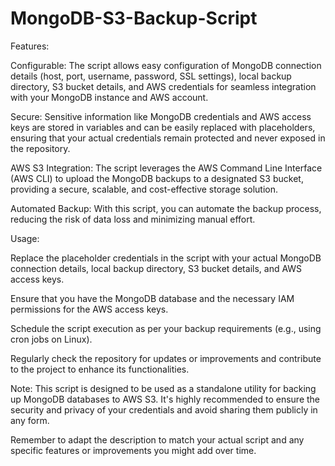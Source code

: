 # MongoDB-S3-Backup-Script
Features:

Configurable: The script allows easy configuration of MongoDB connection details (host, port, username, password, SSL settings), local backup directory, S3 bucket details, and AWS credentials for seamless integration with your MongoDB instance and AWS account.

Secure: Sensitive information like MongoDB credentials and AWS access keys are stored in variables and can be easily replaced with placeholders, ensuring that your actual credentials remain protected and never exposed in the repository.

AWS S3 Integration: The script leverages the AWS Command Line Interface (AWS CLI) to upload the MongoDB backups to a designated S3 bucket, providing a secure, scalable, and cost-effective storage solution.

Automated Backup: With this script, you can automate the backup process, reducing the risk of data loss and minimizing manual effort.

Usage:

Replace the placeholder credentials in the script with your actual MongoDB connection details, local backup directory, S3 bucket details, and AWS access keys.

Ensure that you have the MongoDB database and the necessary IAM permissions for the AWS access keys.

Schedule the script execution as per your backup requirements (e.g., using cron jobs on Linux).

Regularly check the repository for updates or improvements and contribute to the project to enhance its functionalities.

Note: This script is designed to be used as a standalone utility for backing up MongoDB databases to AWS S3. It's highly recommended to ensure the security and privacy of your credentials and avoid sharing them publicly in any form.

Remember to adapt the description to match your actual script and any specific features or improvements you might add over time.
